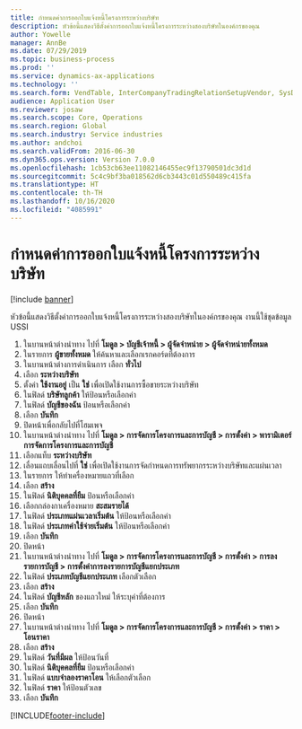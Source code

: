 ```yaml
---
title: กำหนดค่าการออกใบแจ้งหนี้โครงการระหว่างบริษัท
description: หัวข้อนี้แสดงวิธีตั้งค่าการออกใบแจ้งหนี้โครงการระหว่างสองบริษัทในองค์กรของคุณ
author: Yowelle
manager: AnnBe
ms.date: 07/29/2019
ms.topic: business-process
ms.prod: ''
ms.service: dynamics-ax-applications
ms.technology: ''
ms.search.form: VendTable, InterCompanyTradingRelationSetupVendor, SysDataAreaSelectLookup, ProjParameters, ProjPosting, ProjTransferPrice
audience: Application User
ms.reviewer: josaw
ms.search.scope: Core, Operations
ms.search.region: Global
ms.search.industry: Service industries
ms.author: andchoi
ms.search.validFrom: 2016-06-30
ms.dyn365.ops.version: Version 7.0.0
ms.openlocfilehash: 1cb53cb63ee11082146455ec9f13790501dc3d1d
ms.sourcegitcommit: 5c4c9bf3ba018562d6cb3443c01d550489c415fa
ms.translationtype: HT
ms.contentlocale: th-TH
ms.lasthandoff: 10/16/2020
ms.locfileid: "4085991"
---
```

# <a name="configure-intercompany-project-invoicing"></a>กำหนดค่าการออกใบแจ้งหนี้โครงการระหว่างบริษัท

[!include [banner](../../includes/banner.md)]

หัวข้อนี้แสดงวิธีตั้งค่าการออกใบแจ้งหนี้โครงการระหว่างสองบริษัทในองค์กรของคุณ งานนี้ใช้ชุดข้อมูล USSI

1. ในบานหน้าต่างนำทาง ไปที่ **โมดูล > บัญชีเจ้าหนี้ > ผู้จัดจำหน่าย > ผู้จัดจำหน่ายทั้งหมด**
2. ในรายการ **ผู้ขายทั้งหมด** ให้ค้นหาและเลือกเรกคอร์ดที่ต้องการ
3. ในบานหน้าต่างการดำเนินการ เลือก **ทั่วไป**
4. เลือก **ระหว่างบริษัท**
5. ตั้งค่า **ใช้งานอยู่** เป็น **ใช่** เพื่อเปิดใช้งานการซื้อขายระหว่างบริษัท
6. ในฟิลด์ **บริษัทลูกค้า** ให้ป้อนหรือเลือกค่า
7. ในฟิลด์ **บัญชีของฉัน** ป้อนหรือเลือกค่า
8. เลือก **บันทึก**
9. ปิดหน้าเพื่อกลับไปที่โฮมเพจ
10. ในบานหน้าต่างนำทาง ไปที่ **โมดูล > การจัดการโครงการและการบัญชี > การตั้งค่า > พารามิเตอร์การจัดการโครงการและการบัญชี**
11. เลือกแท็บ **ระหว่างบริษัท**
12. เลื่อนแถบเลื่อนไปที่ **ใช่** เพื่อเปิดใช้งานการจัดกำหนดการทรัพยากรระหว่างบริษัทและแผ่นเวลา
13. ในรายการ ให้ทำเครื่องหมายแถวที่เลือก
14. เลือก **สร้าง**
15. ในฟิลด์ **นิติบุคคลที่ยืม** ป้อนหรือเลือกค่า
16. เลือกกล่องกาเครื่องหมาย **สะสมรายได้**
17. ในฟิลด์ **ประเภทแผ่นเวลาเริ่มต้น** ให้ป้อนหรือเลือกค่า
18. ในฟิลด์ **ประเภทค่าใช้จ่ายเริ่มต้น** ให้ป้อนหรือเลือกค่า
19. เลือก **บันทึก**
20. ปิดหน้า
21. ในบานหน้าต่างนำทาง ไปที่ **โมดูล > การจัดการโครงการและการบัญชี > การตั้งค่า > การลงรายการบัญชี > การตั้งค่าการลงรายการบัญชีแยกประเภท**
22. ในฟิลด์ **ประเภทบัญชีแยกประเภท** เลือกตัวเลือก
23. เลือก **สร้าง**
24. ในฟิลด์ **บัญชีหลัก** ของแถวใหม่ ให้ระบุค่าที่ต้องการ
25. เลือก **บันทึก**
26. ปิดหน้า
27. ในบานหน้าต่างนำทาง ไปที่ **โมดูล > การจัดการโครงการและการบัญชี > การตั้งค่า > ราคา > โอนราคา**
28. เลือก **สร้าง**
29. ในฟิลด์ **วันที่มีผล** ให้ป้อนวันที่
30. ในฟิลด์ **นิติบุคคลที่ยืม** ป้อนหรือเลือกค่า
31. ในฟิลด์ **แบบจำลองราคาโอน** ให้เลือกตัวเลือก
32. ในฟิลด์ **ราคา** ให้ป้อนตัวเลข
33. เลือก **บันทึก**



[!INCLUDE[footer-include](../../includes/footer-banner.md)]